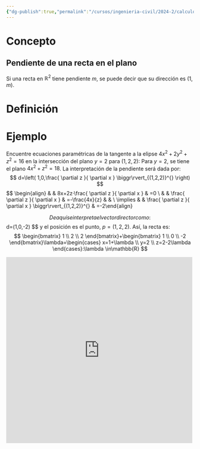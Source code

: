 ```yaml
---
{"dg-publish":true,"permalink":"/cursos/ingenieria-civil/2024-2/calculo-ii/2-funciones-de-varias-variables/2-9-definicion-de-diferenciabilidad-vector-gradiente-plano-tangente-aproximacion-lineal/rectas-tangentes-a-una-superficie/","tags":["I3MAT1620"]}
---
```


# Concepto
## Pendiente de una recta en el plano
Si una recta en $\mathbb{R}^{2}$ tiene pendiente $m$, se puede decir que su dirección es $(1,m)$.

# Definición
# Ejemplo
Encuentre ecuaciones paramétricas de la tangente a la elipse $4x^{2}+2y^{2}+z^{2}=16$ en la intersección del plano $y=2$ para $(1,2,2)$:
Para $y=2$, se tiene el plano $4x^{2}+z^{2}=18$.
La interpretación de la pendiente será dada por:
$$
d=\left( 1,0,\frac{ \partial z }{ \partial x } \biggr\rvert_{(1,2,2)}^{} \right)
$$
$$
\begin{align}
  & &  8x+2z·\frac{ \partial z }{ \partial x }  & =0 \\
 &  & \frac{ \partial z }{ \partial x }  & =-\frac{4x}{z}
 &  &  \\
\implies &  & \frac{ \partial z }{ \partial x } \biggr\rvert_{(1,2,2)}^{} & =-2\end{align}

$$
De aquí se interpreta el vector director como:
$$
d=(1,0,-2)
$$
y el posición es el punto, $p=(1,2,2)$.
Así, la recta es:
$$
\begin{bmatrix}
1 \\
2 \\
2
\end{bmatrix}+\begin{bmatrix}
1 \\
0 \\
-2 
\end{bmatrix}\lambda=\begin{cases}
x=1+\lambda \\
y=2 \\
z=2-2\lambda
\end{cases}:\lambda \in\mathbb{R}
$$
<iframe width='500' height='500' src='https://www.wolframcloud.com/obj/cf0c6411-a334-41c8-bb07-83483df01707' frameborder='0'></iframe>
